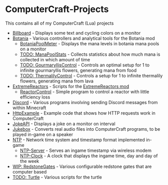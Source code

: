 # ComputerCraft-Projects
This contains all of my ComputerCraft (Lua) projects

- [Billboard](./Billboard/) - Displays some text and cycling colors on a monitor
- [Botania](./Botania/) - Various controllers and analytical tools for the Botania mod
    - [BotaniaPoolMeter](https://github.com/Sv443/Botania-Pool-Meter_ComputerCraft) - Displays the mana levels in botania mana pools on a monitor
    - [TODO: ManaPoolStats](./Botania/ManaPoolStats/) - Collects statistics about how much mana is collected in which amount of time
    - [TODO: GourmaryllisControl](./Botania/GourmaryllisControl/) - Controls an optimal setup for 1 to infinite gourmaryllis flowers, generating mana from food
    - [TODO: ThermalilyControl](./Botania/ThermalilyControl/) - Controls a setup for 1 to infinite thermalily flowers, generating mana from lava
- [ExtremeReactors](./ExtremeReactors/) - Scripts for the [ExtremeReactors mod](https://modrinth.com/mod/extreme-reactors)
    - [ReactorControl](./ExtremeReactors/ReactorControl/) - Simple program to control a reactor with little efficiency loss
- [Discord](./Discord/) - Various programs involving sending Discord messages from within Minecraft
- [HttpExample](https://github.com/Sv443/ComputerCraftHttpExample) - Example code that shows how HTTP requests work in ComputerCraft
- [JokeAPI](https://github.com/Sv443/JokeAPI_ComputerCraft) - Displays a joke on a monitor on interval
- [Jukebox](./Jukebox/) - Converts real audio files into ComputerCraft programs, to be played in-game on a speaker
- [NTP](./NTP/) - Network time system and timestamp format implemented in-game
    - [NTP-Server](./NTP/NTP-Server) - Serves an ingame timestamp via wireless modem
    - [NTP-Clock](./NTP/NTP-Clock) - A clock that displays the ingame time, day and day of the week
- [WIP: RedstoneGates](./RedstoneGates/) - Various configurable redstone gates that are computer based
- [TODO: Turtle](./Turtle/) - Various scripts for the turtle
